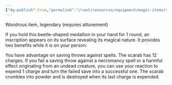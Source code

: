 ```yaml
---
{"dg-publish":true,"permalink":"/root/resources/equipment/magic-items/scarab-of-protection/"}
---
```


Wondrous item, legendary (requires attunement)

If you hold this beetle-shaped medallion in your hand for 1 round, an inscription appears on its surface revealing its magical nature. It provides two benefits while it is on your person:

You have advantage on saving throws against spells. The scarab has 12 charges. If you fail a saving throw against a necromancy spell or a harmful effect originating from an undead creature, you can use your reaction to expend 1 charge and turn the failed save into a successful one. The scarab crumbles into powder and is destroyed when its last charge is expended.